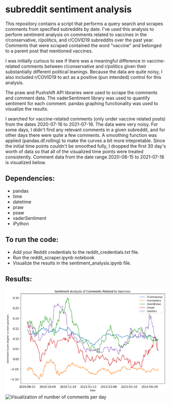 # subreddit sentiment analysis

This repository contains a script that performs a query search and scrapes comments from specified subreddits by date. I've used this analysis to perform sentiment analysis on comments related to vaccines in the r/conservative, r/politics, and r/COVID19 subreddits over the past year. Comments that were scraped contained the word "vaccine" and belonged to a parent post that mentioned vaccines. 

I was initially curious to see if there was a meaningful difference in vaccine-related comments between r/conservative and r/politics given their substantially different political leanings. Because the data are quite noisy, I also included r/COVID19 to act as a positive (pun intended) control for this analysis. 

The praw and Pushshift API libraries were used to scrape the comments and comment data. The vaderSentiment library was used to quantify sentiment for each comment. pandas graphing functionality was used to visualize the results. 

I searched for vaccine-related comments (only under vaccine related posts) from the dates 2020-07-16 to 2021-07-16. The data were very noisy. For some days, I didn't find any relevant comments in a given subreddit, and for other days there were quite a few comments. A smoothing function was applied (pandas.df.rolling) to make the curves a bit more intepretable. Since the initial time points couldn't be smoothed fully, I dropped the first 30 day's worth of data so that all of the visualized time points were treated consistently. Comment data from the date range 2020-08-15 to 2021-07-16 is visualized below. 

## Dependencies:
* pandas
* time
* datetime
* praw
* psaw
* vaderSentiment
* iPython

## To run the code:
* Add your Reddit credentials to the reddit_credentials.txt file. 
* Run the reddit_scraper.ipynb notebook
* Visualize the results in the sentiment_analysis.ipynb file. 

## Results:

![Visualization of sentiment analysis](https://github.com/miRNA183/subreddit_sentiment_analysis/blob/main/images/sentiment_analysis.jpg?raw=true)
![Visualization of number of comments per day](https://github.com/miRNA183/subreddit_sentiment_analysis/blob/main/images/number_of_comments.jpg?raw=true)

